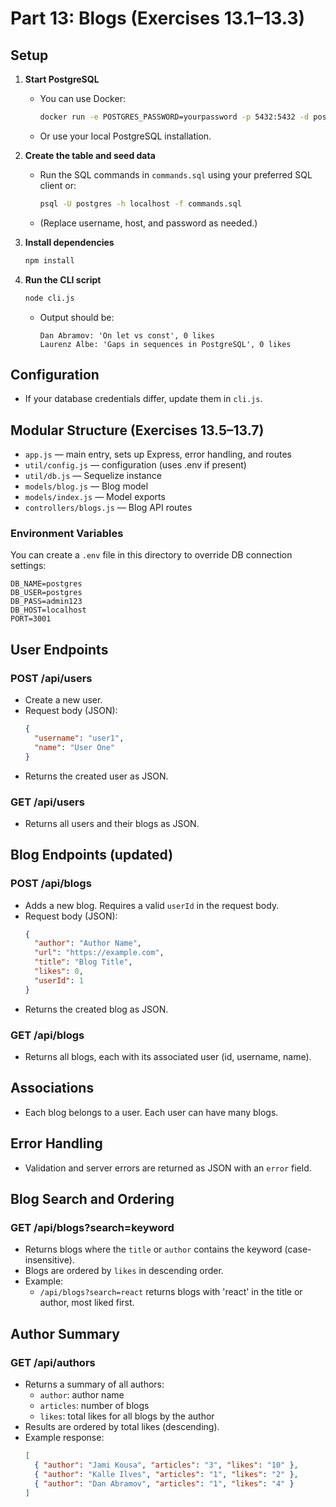 # Part 13: Blogs (Exercises 13.1–13.3)

## Setup

1. **Start PostgreSQL**
   - You can use Docker:
     ```sh
     docker run -e POSTGRES_PASSWORD=yourpassword -p 5432:5432 -d postgres
     ```
   - Or use your local PostgreSQL installation.

2. **Create the table and seed data**
   - Run the SQL commands in `commands.sql` using your preferred SQL client or:
     ```sh
     psql -U postgres -h localhost -f commands.sql
     ```
   - (Replace username, host, and password as needed.)

3. **Install dependencies**
   ```sh
   npm install
   ```

4. **Run the CLI script**
   ```sh
   node cli.js
   ```
   - Output should be:
     ```
     Dan Abramov: 'On let vs const', 0 likes
     Laurenz Albe: 'Gaps in sequences in PostgreSQL', 0 likes
     ```

## Configuration
- If your database credentials differ, update them in `cli.js`. 

## Modular Structure (Exercises 13.5–13.7)

- `app.js` — main entry, sets up Express, error handling, and routes
- `util/config.js` — configuration (uses .env if present)
- `util/db.js` — Sequelize instance
- `models/blog.js` — Blog model
- `models/index.js` — Model exports
- `controllers/blogs.js` — Blog API routes

### Environment Variables
You can create a `.env` file in this directory to override DB connection settings:
```
DB_NAME=postgres
DB_USER=postgres
DB_PASS=admin123
DB_HOST=localhost
PORT=3001
```

## User Endpoints

### POST /api/users
- Create a new user.
- Request body (JSON):
  ```json
  {
    "username": "user1",
    "name": "User One"
  }
  ```
- Returns the created user as JSON.

### GET /api/users
- Returns all users and their blogs as JSON.

## Blog Endpoints (updated)

### POST /api/blogs
- Adds a new blog. Requires a valid `userId` in the request body.
- Request body (JSON):
  ```json
  {
    "author": "Author Name",
    "url": "https://example.com",
    "title": "Blog Title",
    "likes": 0,
    "userId": 1
  }
  ```
- Returns the created blog as JSON.

### GET /api/blogs
- Returns all blogs, each with its associated user (id, username, name).

## Associations
- Each blog belongs to a user. Each user can have many blogs.

## Error Handling
- Validation and server errors are returned as JSON with an `error` field. 

## Blog Search and Ordering

### GET /api/blogs?search=keyword
- Returns blogs where the `title` or `author` contains the keyword (case-insensitive).
- Blogs are ordered by `likes` in descending order.
- Example:
  - `/api/blogs?search=react` returns blogs with 'react' in the title or author, most liked first.

## Author Summary

### GET /api/authors
- Returns a summary of all authors:
  - `author`: author name
  - `articles`: number of blogs
  - `likes`: total likes for all blogs by the author
- Results are ordered by total likes (descending).
- Example response:
  ```json
  [
    { "author": "Jami Kousa", "articles": "3", "likes": "10" },
    { "author": "Kalle Ilves", "articles": "1", "likes": "2" },
    { "author": "Dan Abramov", "articles": "1", "likes": "4" }
  ]
  ``` 